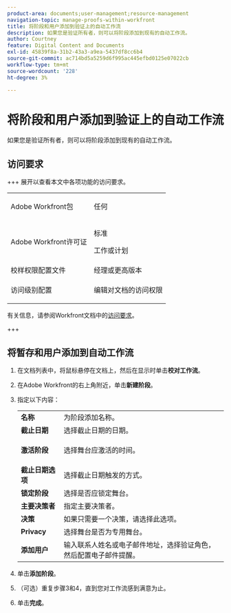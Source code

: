 ```yaml
---
product-area: documents;user-management;resource-management
navigation-topic: manage-proofs-within-workfront
title: 将阶段和用户添加到验证上的自动工作流
description: 如果您是验证所有者，则可以将阶段添加到现有的自动工作流。
author: Courtney
feature: Digital Content and Documents
exl-id: 45839f8a-31b2-43a3-a9ea-5437df8cc6b4
source-git-commit: ac714bd5a5259d6f995ac445efbd0125e07022cb
workflow-type: tm+mt
source-wordcount: '228'
ht-degree: 3%

---
```


# 将阶段和用户添加到验证上的自动工作流

如果您是验证所有者，则可以将阶段添加到现有的自动工作流。

## 访问要求

+++ 展开以查看本文中各项功能的访问要求。

<table style="table-layout:auto"> 
 <col> 
 <col> 
 <tbody> 
  <tr> 
   <td role="rowheader">Adobe Workfront包</td> 
   <td> <p>任何</p> </td> 
  </tr> 
  <tr> 
   <td role="rowheader">Adobe Workfront许可证</td> 
   <td> 
   <p>标准</p>
   <p>工作或计划</p> 
   </td> 
  </tr> 
  <tr> 
   <td role="rowheader">校样权限配置文件 </td> 
   <td>经理或更高版本</td> 
  </tr> 
  <tr> 
   <td role="rowheader">访问级别配置</td> 
   <td> <p>编辑对文档的访问权限</p> </td> 
  </tr> 
 </tbody> 
</table>

有关信息，请参阅Workfront文档中的[访问要求](/help/quicksilver/administration-and-setup/add-users/access-levels-and-object-permissions/access-level-requirements-in-documentation.md)。

+++

## 将暂存和用户添加到自动工作流

1. 在文档列表中，将鼠标悬停在文档上，然后在显示时单击&#x200B;**校对工作流**。
1. 在Adobe Workfront的右上角附近，单击&#x200B;**新建阶段**。
1. 指定以下内容：

   <table style="table-layout:auto"> 
    <col> 
    <col> 
    <tbody> 
     <tr> 
      <td role="rowheader"><strong>名称</strong> </td> 
      <td>为阶段添加名称。</td> 
     </tr> 
     <tr> 
      <td role="rowheader"><strong>截止日期</strong> </td> 
      <td>选择截止日期的日期。</td> 
     </tr> 
     <tr> 
      <td role="rowheader"> <p><strong>激活阶段</strong> </p> </td> 
      <td>选择舞台应激活的时间。</td> 
     </tr> 
     <tr> 
      <td role="rowheader"><strong>截止日期选项</strong> </td> 
      <td>选择截止日期触发的方式。</td> 
     </tr> 
     <tr> 
      <td role="rowheader"><strong>锁定阶段</strong> </td> 
      <td>选择是否应锁定舞台。</td> 
     </tr> 
     <tr> 
      <td role="rowheader"><strong>主要决策者</strong> </td> 
      <td>指定主要决策者。</td> 
     </tr> 
     <tr> 
      <td role="rowheader"><strong>决策</strong> </td> 
      <td>如果只需要一个决策，请选择此选项。 </td> 
     </tr> 
     <tr> 
      <td role="rowheader"><strong>Privacy</strong> </td> 
      <td>选择舞台是否为专用舞台。</td> 
     </tr> 
     <tr> 
      <td role="rowheader"><strong>添加用户</strong> </td> 
      <td>输入联系人姓名或电子邮件地址，选择验证角色，然后配置电子邮件提醒。</td> 
     </tr> 
    </tbody> 
   </table>

1. 单击&#x200B;**添加阶段**。
1. （可选）重复步骤3和4，直到您对工作流感到满意为止。
1. 单击&#x200B;**完成**。
